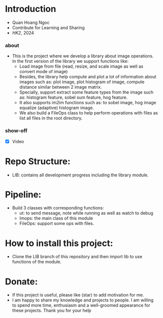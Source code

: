 # Introduction
- Quan Hoang Ngoc
- Contribute for Learning and Sharing 
- _HK2_, 2024

### about 
- This is the project where we develop a library about image operations. In the first version of the library we support functions like: 
	- Load image from file (read, resize, and scale image as well as convert mode of image) 
	- Besides, the library help compute and plot a lot of information about images such as: plot image, plot histogram of image, compute distance similar between 2 image matrix. 
	- Specially, support extract some feature types from the image such as: histogram feature, sobel sum feature, hog feature. 
	- It also supports im2im functions such as: to sobel image, hog image equalize (adaptive) histogram image. 
	- We also build a FileOps class to help perform operations with files as list all files in the root directory. 
### show-off 
- [x] Video 
# Repo Structure:  
- LIB: contains all development progress including the library module. 
# Pipeline:   
- Build 3 classes with corresponding functions: 
	- ut: to send message, note while running as well as watch to debug
	- Imops: the main class of thís module 
	- FileOps: support some ops with files. 
# How to install this project: 
- Clone the LIB branch of this repository and then import lib to use functions of the module. 
# Donate: 
- If this project is useful, please like (star) to add motivation for me. 
- I am happy to share my knowledge and projects to people. I am willing to spend more time, enthusiasm and a well-groomed appearance for these projects. Thank you for your help
